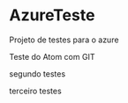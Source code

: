 # AzureTeste
Projeto de testes para o azure

Teste do Atom com GIT

segundo testes

terceiro testes

